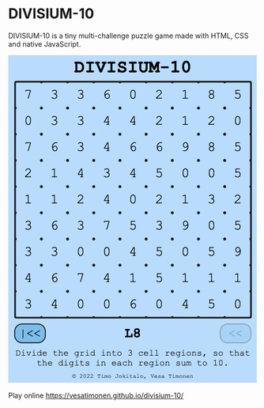 # DIVISIUM-10

DIVISIUM-10 is a tiny multi-challenge puzzle game made with HTML, CSS and native JavaScript.

<img src="images/capture.png" alt="Game example" />

Play online https://vesatimonen.github.io/divisium-10/
